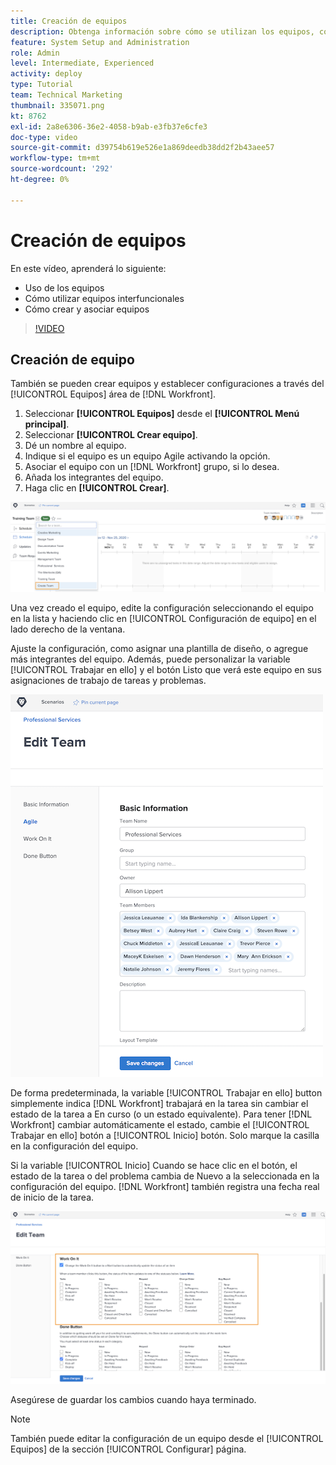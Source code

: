 ```yaml
---
title: Creación de equipos
description: Obtenga información sobre cómo se utilizan los equipos, cómo utilizar equipos interfuncionales y cómo crear equipos para ayudar a organizar a los usuarios y conceder permisos.
feature: System Setup and Administration
role: Admin
level: Intermediate, Experienced
activity: deploy
type: Tutorial
team: Technical Marketing
thumbnail: 335071.png
kt: 8762
exl-id: 2a8e6306-36e2-4058-b9ab-e3fb37e6cfe3
doc-type: video
source-git-commit: d39754b619e526e1a869deedb38dd2f2b43aee57
workflow-type: tm+mt
source-wordcount: '292'
ht-degree: 0%

---
```


# Creación de equipos

En este vídeo, aprenderá lo siguiente:

* Uso de los equipos
* Cómo utilizar equipos interfuncionales
* Cómo crear y asociar equipos

>[!VIDEO](https://video.tv.adobe.com/v/335071/?quality=12)

## Creación de equipo

También se pueden crear equipos y establecer configuraciones a través del [!UICONTROL Equipos] área de [!DNL Workfront].

1. Seleccionar **[!UICONTROL Equipos]** desde el **[!UICONTROL Menú principal]**.
1. Seleccionar **[!UICONTROL Crear equipo]**.
1. Dé un nombre al equipo.
1. Indique si el equipo es un equipo Agile activando la opción.
1. Asociar el equipo con un [!DNL Workfront] grupo, si lo desea.
1. Añada los integrantes del equipo.
1. Haga clic en **[!UICONTROL Crear]**.

![Menú Equipo en [!UICONTROL Equipos] página](assets/admin-fund-create-team.png)

Una vez creado el equipo, edite la configuración seleccionando el equipo en la lista y haciendo clic en [!UICONTROL Configuración de equipo] en el lado derecho de la ventana.

Ajuste la configuración, como asignar una plantilla de diseño, o agregue más integrantes del equipo. Además, puede personalizar la variable [!UICONTROL Trabajar en ello] y el botón Listo que verá este equipo en sus asignaciones de trabajo de tareas y problemas.

![[!UICONTROL Editar equipo] ventana](assets/admin-fund-team-settings.png)

De forma predeterminada, la variable [!UICONTROL Trabajar en ello] button simplemente indica [!DNL Workfront] trabajará en la tarea sin cambiar el estado de la tarea a En curso (o un estado equivalente). Para tener [!DNL Workfront] cambiar automáticamente el estado, cambie el [!UICONTROL Trabajar en ello] botón a [!UICONTROL Inicio] botón. Solo marque la casilla en la configuración del equipo.

Si la variable [!UICONTROL Inicio] Cuando se hace clic en el botón, el estado de la tarea o del problema cambia de Nuevo a la seleccionada en la configuración del equipo. [!DNL Workfront] también registra una fecha real de inicio de la tarea.

![[!UICONTROL Trabajar en ello] sección de [!UICONTROL Editar equipo] ventana](assets/admin-fund-start-button-team.png)

Asegúrese de guardar los cambios cuando haya terminado.


>[!NOTE]
>
>También puede editar la configuración de un equipo desde el [!UICONTROL Equipos] de la sección [!UICONTROL Configurar] página.

<!---
learn more URLs
Create a team
Work On It and Done button overview
--->
